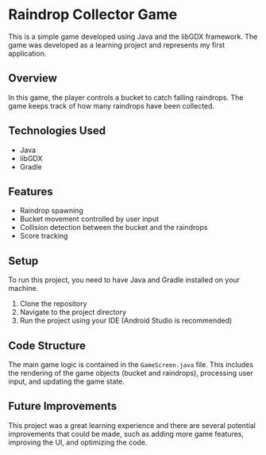 # Raindrop Collector Game

This is a simple game developed using Java and the libGDX framework. The game was developed as a learning project and represents my first application.

## Overview

In this game, the player controls a bucket to catch falling raindrops. The game keeps track of how many raindrops have been collected.

## Technologies Used

- Java
- libGDX
- Gradle

## Features

- Raindrop spawning
- Bucket movement controlled by user input
- Collision detection between the bucket and the raindrops
- Score tracking

## Setup

To run this project, you need to have Java and Gradle installed on your machine.

1. Clone the repository
2. Navigate to the project directory
3. Run the project using your IDE (Android Studio is recommended)

## Code Structure

The main game logic is contained in the `GameScreen.java` file. This includes the rendering of the game objects (bucket and raindrops), processing user input, and updating the game state.

## Future Improvements

This project was a great learning experience and there are several potential improvements that could be made, such as adding more game features, improving the UI, and optimizing the code.
